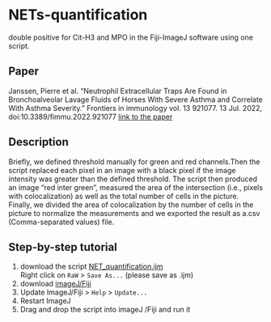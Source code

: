 # NETs-quantification
double positive for Cit-H3 and MPO in the Fiji-ImageJ software using one script. 

## Paper
Janssen, Pierre et al. “Neutrophil Extracellular Traps Are Found in Bronchoalveolar Lavage Fluids of Horses With Severe Asthma and Correlate With Asthma Severity.” Frontiers in immunology vol. 13 921077. 13 Jul. 2022, doi:10.3389/fimmu.2022.921077
[link to the paper](https://pubmed.ncbi.nlm.nih.gov/35911691/)

## Description 
Briefly, we defined threshold manually for green and red channels.Then the script replaced each pixel in an image with a black pixel if the image intensity was greater than the defined threshold. The script then produced an image “red inter green”, measured the area of the intersection (i.e., pixels with colocalization) as well as the total number of cells in the picture. Finally, we divided the area of colocalization by the number of cells in the picture to normalize the measurements and we exported the result as a.csv (Comma-separated values) file. 

## Step-by-step tutorial
1. download the script [NET_quantification.ijm](https://github.com/AlexHego/NETs-quantification/blob/main/NET_quantification.ijm) </br>
Right click on `RaW`  > `Save As...`  (please save as .ijm)
2. download [imageJ/Fiji](https://imagej.net/software/fiji/downloads)
3. Update ImageJ/Fiji > `Help` > `Update...`
4. Restart ImageJ
5. Drag and drop the script into imageJ /Fiji and run it 



